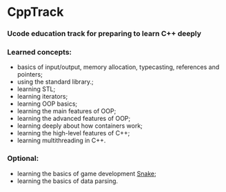 # CppTrack
### Ucode education track for preparing to learn C++ deeply

### Learned concepts:
  - basics of input/output, memory allocation, typecasting, references and pointers;
  - using the standard library.;
  - learning STL;
  - learning iterators;
  - learning OOP basics;
  - learning the main features of OOP;
  - learning the advanced features of OOP;
  - learning deeply about how containers work;
  - learning the high-level features of C++;
  - learning multithreading in C++.
  
### Optional:
  - learning the basics of game development [Snake](https://github.com/Hvvang/race00-C-SNAKE-);
  - learning the basics of data parsing.
